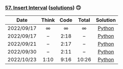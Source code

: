 ### [57. Insert Interval](https://leetcode.com/problems/insert-interval/) ([solutions](https://github.com/jxcrw/pazuru/blob/main/leetcode/57.%20Insert%20Interval)) 🙃

|    Date    | Think | Code | Total |                                                         Solution                                                          |
|:----------:|:-----:|:----:|:-----:|:-------------------------------------------------------------------------------------------------------------------------:|
| 2022/09/17 |   ∞   |  ∞   |   ∞   |      [Python](https://github.com/jxcrw/pazuru/blob/main/leetcode/57.%20Insert%20Interval/insert_interval.py)       |
| 2022/09/17 |   –   | 2:18 |   –   | [Python](https://github.com/jxcrw/pazuru/blob/main/leetcode/57.%20Insert%20Interval/insert_interval_2022-09-17.py) |
| 2022/09/21 |   –   | 2:17 |   –   | [Python](https://github.com/jxcrw/pazuru/blob/main/leetcode/57.%20Insert%20Interval/insert_interval_2022-09-21.py) |
| 2022/09/30 |   –   | 2:11 |   –   | [Python](https://github.com/jxcrw/pazuru/blob/main/leetcode/57.%20Insert%20Interval/insert_interval_2022-09-30.py) |
| 2022/10/23 | 1:10  | 9:16 | 10:26 | [Python](https://github.com/jxcrw/pazuru/blob/main/leetcode/57.%20Insert%20Interval/insert_interval_2022-10-23.py) |
